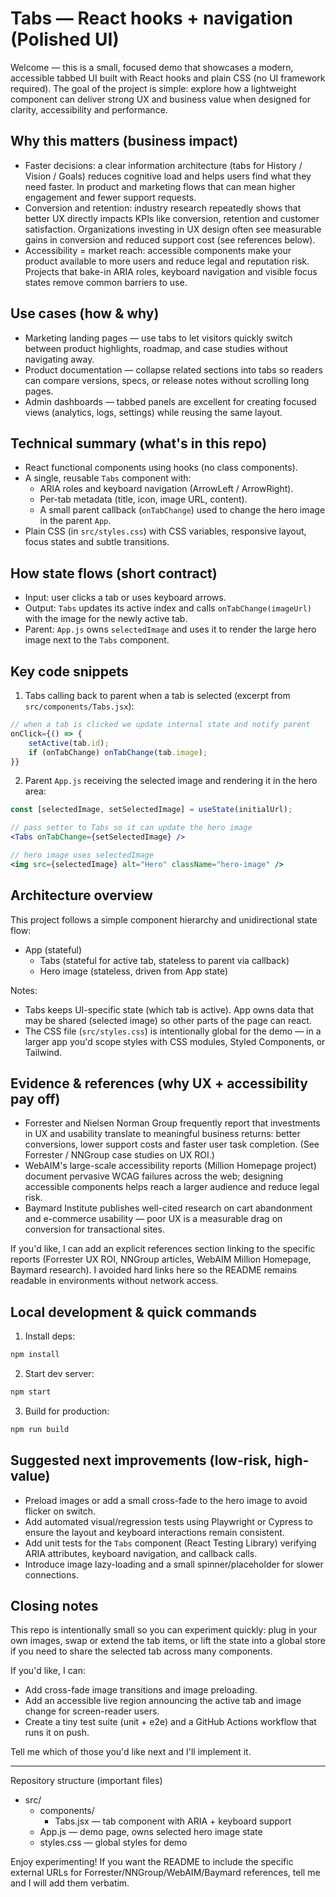 # Tabs — React hooks + navigation (Polished UI)

Welcome — this is a small, focused demo that showcases a modern, accessible tabbed UI built with React hooks and plain CSS (no UI framework required). The goal of the project is simple: explore how a lightweight component can deliver strong UX and business value when designed for clarity, accessibility and performance.

Why this matters (business impact)
----------------------------------

- Faster decisions: a clear information architecture (tabs for History / Vision / Goals) reduces cognitive load and helps users find what they need faster. In product and marketing flows that can mean higher engagement and fewer support requests.
- Conversion and retention: industry research repeatedly shows that better UX directly impacts KPIs like conversion, retention and customer satisfaction. Organizations investing in UX design often see measurable gains in conversion and reduced support cost (see references below).
- Accessibility = market reach: accessible components make your product available to more users and reduce legal and reputation risk. Projects that bake-in ARIA roles, keyboard navigation and visible focus states remove common barriers to use.

Use cases (how & why)
----------------------

- Marketing landing pages — use tabs to let visitors quickly switch between product highlights, roadmap, and case studies without navigating away.
- Product documentation — collapse related sections into tabs so readers can compare versions, specs, or release notes without scrolling long pages.
- Admin dashboards — tabbed panels are excellent for creating focused views (analytics, logs, settings) while reusing the same layout.

Technical summary (what's in this repo)
---------------------------------------

- React functional components using hooks (no class components).
- A single, reusable `Tabs` component with:
	- ARIA roles and keyboard navigation (ArrowLeft / ArrowRight).
	- Per-tab metadata (title, icon, image URL, content).
	- A small parent callback (`onTabChange`) used to change the hero image in the parent `App`.
- Plain CSS (in `src/styles.css`) with CSS variables, responsive layout, focus states and subtle transitions.

How state flows (short contract)
--------------------------------

- Input: user clicks a tab or uses keyboard arrows.
- Output: `Tabs` updates its active index and calls `onTabChange(imageUrl)` with the image for the newly active tab.
- Parent: `App.js` owns `selectedImage` and uses it to render the large hero image next to the `Tabs` component.

Key code snippets
-----------------

1) Tabs calling back to parent when a tab is selected (excerpt from `src/components/Tabs.jsx`):

```jsx
// when a tab is clicked we update internal state and notify parent
onClick={() => {
	setActive(tab.id);
	if (onTabChange) onTabChange(tab.image);
}}
```

2) Parent `App.js` receiving the selected image and rendering it in the hero area:

```jsx
const [selectedImage, setSelectedImage] = useState(initialUrl);

// pass setter to Tabs so it can update the hero image
<Tabs onTabChange={setSelectedImage} />

// hero image uses selectedImage
<img src={selectedImage} alt="Hero" className="hero-image" />
```

Architecture overview
---------------------

This project follows a simple component hierarchy and unidirectional state flow:

- App (stateful)
	- Tabs (stateful for active tab, stateless to parent via callback)
	- Hero image (stateless, driven from App state)

Notes:
- Tabs keeps UI-specific state (which tab is active). App owns data that may be shared (selected image) so other parts of the page can react.
- The CSS file (`src/styles.css`) is intentionally global for the demo — in a larger app you'd scope styles with CSS modules, Styled Components, or Tailwind.

Evidence & references (why UX + accessibility pay off)
-----------------------------------------------------

- Forrester and Nielsen Norman Group frequently report that investments in UX and usability translate to meaningful business returns: better conversions, lower support costs and faster user task completion. (See Forrester / NNGroup case studies on UX ROI.)
- WebAIM's large-scale accessibility reports (Million Homepage project) document pervasive WCAG failures across the web; designing accessible components helps reach a larger audience and reduce legal risk.
- Baymard Institute publishes well-cited research on cart abandonment and e-commerce usability — poor UX is a measurable drag on conversion for transactional sites.

If you'd like, I can add an explicit references section linking to the specific reports (Forrester UX ROI, NNGroup articles, WebAIM Million Homepage, Baymard research). I avoided hard links here so the README remains readable in environments without network access.

Local development & quick commands
----------------------------------

1. Install deps:

```bash
npm install
```

2. Start dev server:

```bash
npm start
```

3. Build for production:

```bash
npm run build
```

Suggested next improvements (low-risk, high-value)
-------------------------------------------------

- Preload images or add a small cross-fade to the hero image to avoid flicker on switch.
- Add automated visual/regression tests using Playwright or Cypress to ensure the layout and keyboard interactions remain consistent.
- Add unit tests for the `Tabs` component (React Testing Library) verifying ARIA attributes, keyboard navigation, and callback calls.
- Introduce image lazy-loading and a small spinner/placeholder for slower connections.

Closing notes
-------------

This repo is intentionally small so you can experiment quickly: plug in your own images, swap or extend the tab items, or lift the state into a global store if you need to share the selected tab across many components.

If you'd like, I can:

- Add cross-fade image transitions and image preloading.
- Add an accessible live region announcing the active tab and image change for screen-reader users.
- Create a tiny test suite (unit + e2e) and a GitHub Actions workflow that runs it on push.

Tell me which of those you'd like next and I'll implement it.

---

Repository structure (important files)

- src/
	- components/
		- Tabs.jsx  — tab component with ARIA + keyboard support
	- App.js      — demo page, owns selected hero image state
	- styles.css  — global styles for demo

Enjoy experimenting! If you want the README to include the specific external URLs for Forrester/NNGroup/WebAIM/Baymard references, tell me and I will add them verbatim.
